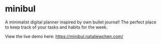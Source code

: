 # minibul

A minimalist digital planner inspired by own bullet journal! The perfect place to keep track of your tasks and habits for the week.

View the live demo here: https://minibul.nataliewchen.com/
